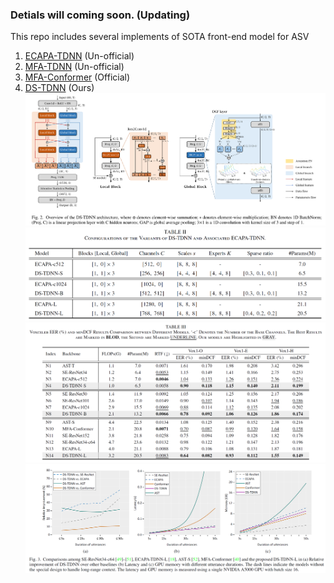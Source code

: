 ### Detials will coming soon. (Updating)
This repo includes several implements of SOTA front-end model for ASV
1. [ECAPA-TDNN](https://arxiv.org/pdf/2005.07143.pdf) (Un-official) 
2. [MFA-TDNN](https://arxiv.org/pdf/2202.01624.pdf) (Un-official)
3. [MFA-Conformer](https://github.com/zyzisyz/mfa_conformer) (Official)
4. [DS-TDNN](https://arxiv.org/pdf/2303.11020v2.pdf) (Ours)
![Overviwes of DS-TDNN](/Figs/arch.png)
![](/Figs/Configs.png)
![](/Figs/VoxEER.png)
![](/Figs/SITW.png)
